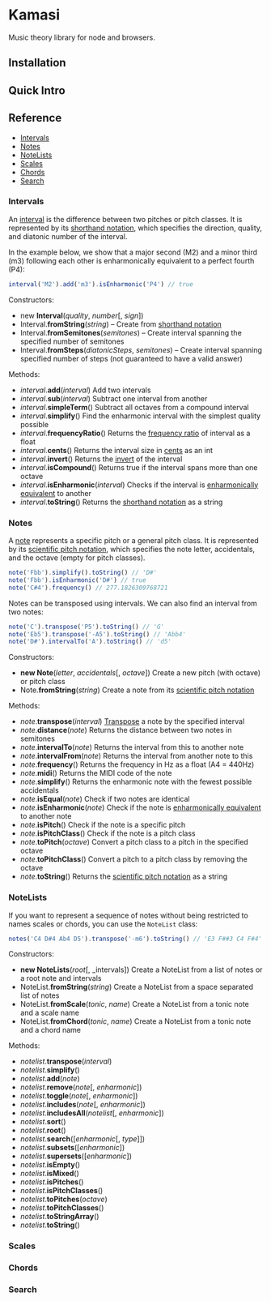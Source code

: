 # Kamasi

Music theory library for node and browsers.

## Installation

## Quick Intro

## Reference

 * [Intervals](#intervals)
 * [Notes](#notes)
 * [NoteLists](#notelists)
 * [Scales](#scales)
 * [Chords](#chords)
 * [Search](#search)

### Intervals

An [interval](https://en.wikipedia.org/wiki/Interval_%28music%29) is the difference between two pitches or pitch classes. It is represented by its [shorthand notation](https://en.wikipedia.org/wiki/Interval_%28music%29#Shorthand_notation), which specifies the direction, quality, and diatonic number of the interval.

In the example below, we show that a major second (M2) and a minor third (m3) following each other is enharmonically equivalent to a perfect fourth (P4):

```js
interval('M2').add('m3').isEnharmonic('P4') // true
```

Constructors:

 * new **Interval**(_quality_, _number_[, _sign_])
 * Interval.**fromString**(_string_) – Create from [shorthand notation](https://en.wikipedia.org/wiki/Interval_%28music%29#Shorthand_notation)
 * Interval.**fromSemitones**(_semitones_) – Create interval spanning the specified number of semitones
 * Interval.**fromSteps**(_diatonicSteps_, _semitones_) – Create interval spanning specified number of steps (not guaranteed to have a valid answer)

Methods:

 * _interval_.**add**(_interval_) Add two intervals
 * _interval_.**sub**(_interval_) Subtract one interval from another
 * _interval_.**simpleTerm**() Subtract all octaves from a compound interval
 * _interval_.**simplify**() Find the enharmonic interval with the simplest quality possible
 * _interval_.**frequencyRatio**() Returns the [frequency ratio](https://en.wikipedia.org/wiki/Interval_%28music%29#Frequency_ratios) of interval as a float
 * _interval_.**cents**() Returns the interval size in [cents](https://en.wikipedia.org/wiki/Interval_%28music%29#Cents) as an int
 * _interval_.**invert**() Returns the [invert](https://en.wikipedia.org/wiki/Interval_%28music%29#Inversion) of the interval
 * _interval_.**isCompound**() Returns true if the interval spans more than one octave
 * _interval_.**isEnharmonic**(_interval_) Checks if the interval is [enharmonically equivalent](https://en.wikipedia.org/wiki/Interval_%28music%29#Enharmonic_intervals) to another
 * _interval_.**toString**() Returns the [shorthand notation](https://en.wikipedia.org/wiki/Interval_%28music%29#Shorthand_notation) as a string

### Notes

A [note](https://en.wikipedia.org/wiki/Musical_note) represents a specific pitch or a general pitch class. It is represented by its [scientific pitch notation](https://en.wikipedia.org/wiki/Scientific_pitch_notation), which specifies the note letter, accidentals, and the octave (empty for pitch classes).

```js
note('Fbb').simplify().toString() // 'D#'
note('Fbb').isEnharmonic('D#') // true
note('C#4').frequency() // 277.1826309768721
```

Notes can be transposed using intervals. We can also find an interval from two notes:

```js
note('C').transpose('P5').toString() // 'G'
note('Eb5').transpose('-A5').toString() // 'Abb4'
note('D#').intervalTo('A').toString() // 'd5'
```

Constructors:

 * **new Note**(_letter_, _accidentals_[, _octave_]) Create a new pitch (with octave) or pitch class
 * Note.**fromString**(_string_) Create a note from its [scientific pitch notation](https://en.wikipedia.org/wiki/Scientific_pitch_notation)

Methods:

 * _note_.**transpose**(_interval_) [Transpose](https://en.wikipedia.org/wiki/Transposition_%28music%29) a note by the specified interval
 * _note_.**distance**(_note_) Returns the distance between two notes in semitones
 * _note_.**intervalTo**(_note_) Returns the interval from this to another note
 * _note_.**intervalFrom**(_note_) Returns the interval from another note to this
 * _note_.**frequency**() Returns the frequency in Hz as a float (A4 = 440Hz)
 * _note_.**midi**() Returns the MIDI code of the note
 * _note_.**simplify**() Returns the enharmonic note with the fewest possible accidentals
 * _note_.**isEqual**(_note_) Check if two notes are identical
 * _note_.**isEnharmonic**(_note_) Check if the note is [enharmonically equivalent](https://en.wikipedia.org/wiki/Enharmonic) to another note
 * _note_.**isPitch**() Check if the note is a specific pitch
 * _note_.**isPitchClass**() Check if the note is a pitch class
 * _note_.**toPitch**(_octave_) Convert a pitch class to a pitch in the specified octave
 * _note_.**toPitchClass**() Convert a pitch to a pitch class by removing the octave
 * _note_.**toString**() Returns the [scientific pitch notation](https://en.wikipedia.org/wiki/Scientific_pitch_notation) as a string

### NoteLists

If you want to represent a sequence of notes without being restricted to names scales or chords, you can use the `NoteList` class:

```js
notes('C4 D#4 Ab4 D5').transpose('-m6').toString() // 'E3 F##3 C4 F#4'
```

Constructors:

 * **new NoteLists**(_root_[, _intervals]) Create a NoteList from a list of notes or a root note and intervals
 * NoteList.**fromString**(_string_) Create a NoteList from a space separated list of notes
 * NoteList.**fromScale**(_tonic_, _name_) Create a NoteList from a tonic note and a scale name
 * NoteList.**fromChord**(_tonic_, _name_) Create a NoteList from a tonic note and a chord name

Methods:

 * _notelist_.**transpose**(_interval_) 
 * _notelist_.**simplify**()
 * _notelist_.**add**(_note_)
 * _notelist_.**remove**(_note_[, _enharmonic_])
 * _notelist_.**toggle**(_note_[, _enharmonic_])
 * _notelist_.**includes**(_note_[, _enharmonic_])
 * _notelist_.**includesAll**(_notelist_[, _enharmonic_])
 * _notelist_.**sort**()
 * _notelist_.**root**()
 * _notelist_.**search**([_enharmonic_[, _type_]])
 * _notelist_.**subsets**([_enharmonic_])
 * _notelist_.**supersets**([_enharmonic_])
 * _notelist_.**isEmpty**()
 * _notelist_.**isMixed**()
 * _notelist_.**isPitches**()
 * _notelist_.**isPitchClasses**()
 * _notelist_.**toPitches**(_octave_)
 * _notelist_.**toPitchClasses**()
 * _notelist_.**toStringArray**()
 * _notelist_.**toString**()

### Scales

### Chords

### Search

 